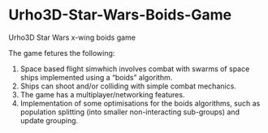 # Urho3D-Star-Wars-Boids-Game
Urho3D Star Wars x-wing boids game

The game fetures the following:
1. Space based flight simwhich involves combat with swarms of space ships implemented using a “boids” algorithm.
2. Ships can shoot and/or colliding with simple combat mechanics.
4. The game has a multiplayer/networking features.
5. Implementation of some optimisations for the boids algorithms, such as population splitting (into smaller non-interacting sub-groups) and update grouping.
